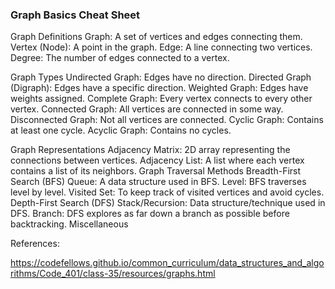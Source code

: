 ### Graph Basics Cheat Sheet

Graph Definitions
Graph: A set of vertices and edges connecting them.
Vertex (Node): A point in the graph.
Edge: A line connecting two vertices.
Degree: The number of edges connected to a vertex.

Graph Types
Undirected Graph: Edges have no direction.
Directed Graph (Digraph): Edges have a specific direction.
Weighted Graph: Edges have weights assigned.
Complete Graph: Every vertex connects to every other vertex.
Connected Graph: All vertices are connected in some way.
Disconnected Graph: Not all vertices are connected.
Cyclic Graph: Contains at least one cycle.
Acyclic Graph: Contains no cycles.

Graph Representations
Adjacency Matrix: 2D array representing the connections between vertices.
Adjacency List: A list where each vertex contains a list of its neighbors.
Graph Traversal Methods
Breadth-First Search (BFS)
Queue: A data structure used in BFS.
Level: BFS traverses level by level.
Visited Set: To keep track of visited vertices and avoid cycles.
Depth-First Search (DFS)
Stack/Recursion: Data structure/technique used in DFS.
Branch: DFS explores as far down a branch as possible before backtracking.
Miscellaneous

References:

https://codefellows.github.io/common_curriculum/data_structures_and_algorithms/Code_401/class-35/resources/graphs.html





